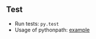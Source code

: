## Test

* Run tests: `py.test`
* Usage of pythonpath: [example](https://docs.pytest.org/en/7.0.x/reference/reference.html#confval-pythonpath)
